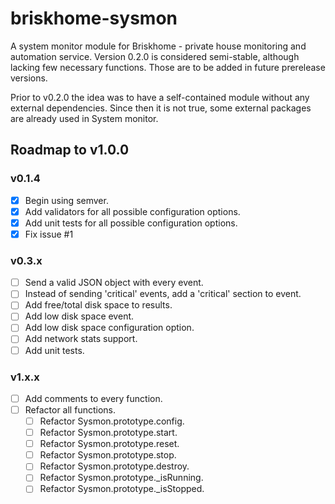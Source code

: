 # briskhome-sysmon
A system monitor module for Briskhome - private house monitoring and automation service. Version 0.2.0 is considered semi-stable, although lacking few necessary functions. Those are to be added in future prerelease versions.

Prior to v0.2.0 the idea was to have a self-contained module without any external dependencies. Since then it is not true, some external packages are already used in System monitor.

## Roadmap to v1.0.0
### v0.1.4
  * [x] Begin using semver.
  * [x] Add validators for all possible configuration options.
  * [x] Add unit tests for all possible configuration options.
  * [x] Fix issue #1

### v0.3.x
  * [ ] Send a valid JSON object with every event.
  * [ ] Instead of sending 'critical' events, add a 'critical' section to event.
  * [ ] Add free/total disk space to results.
  * [ ] Add low disk space event.
  * [ ] Add low disk space configuration option.
  * [ ] Add network stats support.
  * [ ] Add unit tests.

### v1.x.x
  * [ ] Add comments to every function.
  * [ ] Refactor all functions.
    * [ ] Refactor Sysmon.prototype.config.
    * [ ] Refactor Sysmon.prototype.start.
    * [ ] Refactor Sysmon.prototype.reset.
    * [ ] Refactor Sysmon.prototype.stop.
    * [ ] Refactor Sysmon.prototype.destroy.
    * [ ] Refactor Sysmon.prototype._isRunning.
    * [ ] Refactor Sysmon.prototype._isStopped.
